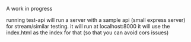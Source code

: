 A work in progress

running test-api will run a server with a sample api (small express server) for stream/similar testing.
it will run at localhost:8000
it will use the index.html as the index for that (so that you can avoid cors issues)
